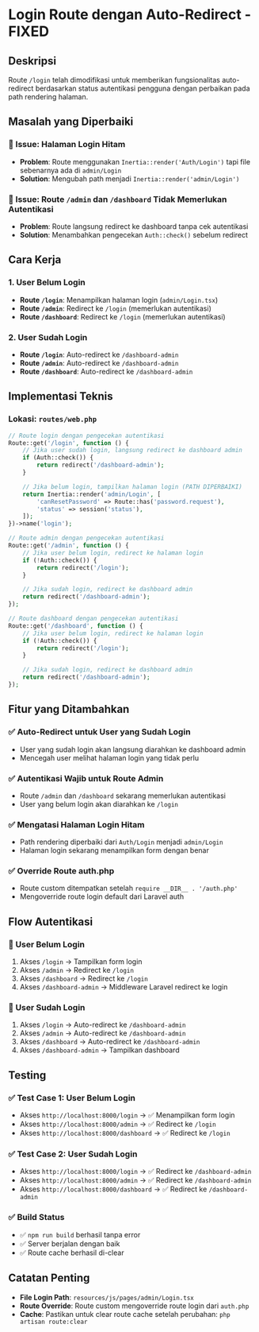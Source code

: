 # Login Route dengan Auto-Redirect - FIXED

## Deskripsi

Route `/login` telah dimodifikasi untuk memberikan fungsionalitas auto-redirect berdasarkan status autentikasi pengguna dengan perbaikan pada path rendering halaman.

## Masalah yang Diperbaiki

### 🔧 Issue: Halaman Login Hitam

- **Problem**: Route menggunakan `Inertia::render('Auth/Login')` tapi file sebenarnya ada di `admin/Login`
- **Solution**: Mengubah path menjadi `Inertia::render('admin/Login')`

### 🔧 Issue: Route `/admin` dan `/dashboard` Tidak Memerlukan Autentikasi

- **Problem**: Route langsung redirect ke dashboard tanpa cek autentikasi
- **Solution**: Menambahkan pengecekan `Auth::check()` sebelum redirect

## Cara Kerja

### 1. User Belum Login

- **Route `/login`**: Menampilkan halaman login (`admin/Login.tsx`)
- **Route `/admin`**: Redirect ke `/login` (memerlukan autentikasi)
- **Route `/dashboard`**: Redirect ke `/login` (memerlukan autentikasi)

### 2. User Sudah Login

- **Route `/login`**: Auto-redirect ke `/dashboard-admin`
- **Route `/admin`**: Auto-redirect ke `/dashboard-admin`
- **Route `/dashboard`**: Auto-redirect ke `/dashboard-admin`

## Implementasi Teknis

### Lokasi: `routes/web.php`

```php
// Route login dengan pengecekan autentikasi
Route::get('/login', function () {
    // Jika user sudah login, langsung redirect ke dashboard admin
    if (Auth::check()) {
        return redirect('/dashboard-admin');
    }

    // Jika belum login, tampilkan halaman login (PATH DIPERBAIKI)
    return Inertia::render('admin/Login', [
        'canResetPassword' => Route::has('password.request'),
        'status' => session('status'),
    ]);
})->name('login');

// Route admin dengan pengecekan autentikasi
Route::get('/admin', function () {
    // Jika user belum login, redirect ke halaman login
    if (!Auth::check()) {
        return redirect('/login');
    }

    // Jika sudah login, redirect ke dashboard admin
    return redirect('/dashboard-admin');
});

// Route dashboard dengan pengecekan autentikasi
Route::get('/dashboard', function () {
    // Jika user belum login, redirect ke halaman login
    if (!Auth::check()) {
        return redirect('/login');
    }

    // Jika sudah login, redirect ke dashboard admin
    return redirect('/dashboard-admin');
});
```

## Fitur yang Ditambahkan

### ✅ Auto-Redirect untuk User yang Sudah Login

- User yang sudah login akan langsung diarahkan ke dashboard admin
- Mencegah user melihat halaman login yang tidak perlu

### ✅ Autentikasi Wajib untuk Route Admin

- Route `/admin` dan `/dashboard` sekarang memerlukan autentikasi
- User yang belum login akan diarahkan ke `/login`

### ✅ Mengatasi Halaman Login Hitam

- Path rendering diperbaiki dari `Auth/Login` menjadi `admin/Login`
- Halaman login sekarang menampilkan form dengan benar

### ✅ Override Route auth.php

- Route custom ditempatkan setelah `require __DIR__ . '/auth.php'`
- Mengoverride route login default dari Laravel auth

## Flow Autentikasi

### 🔹 User Belum Login

1. Akses `/login` → Tampilkan form login
2. Akses `/admin` → Redirect ke `/login`
3. Akses `/dashboard` → Redirect ke `/login`
4. Akses `/dashboard-admin` → Middleware Laravel redirect ke login

### 🔹 User Sudah Login

1. Akses `/login` → Auto-redirect ke `/dashboard-admin`
2. Akses `/admin` → Auto-redirect ke `/dashboard-admin`
3. Akses `/dashboard` → Auto-redirect ke `/dashboard-admin`
4. Akses `/dashboard-admin` → Tampilkan dashboard

## Testing

### ✅ Test Case 1: User Belum Login

- Akses `http://localhost:8000/login` → ✅ Menampilkan form login
- Akses `http://localhost:8000/admin` → ✅ Redirect ke `/login`
- Akses `http://localhost:8000/dashboard` → ✅ Redirect ke `/login`

### ✅ Test Case 2: User Sudah Login

- Akses `http://localhost:8000/login` → ✅ Redirect ke `/dashboard-admin`
- Akses `http://localhost:8000/admin` → ✅ Redirect ke `/dashboard-admin`
- Akses `http://localhost:8000/dashboard` → ✅ Redirect ke `/dashboard-admin`

### ✅ Build Status

- ✅ `npm run build` berhasil tanpa error
- ✅ Server berjalan dengan baik
- ✅ Route cache berhasil di-clear

## Catatan Penting

- **File Login Path**: `resources/js/pages/admin/Login.tsx`
- **Route Override**: Route custom mengoverride route login dari `auth.php`
- **Cache**: Pastikan untuk clear route cache setelah perubahan: `php artisan route:clear`
